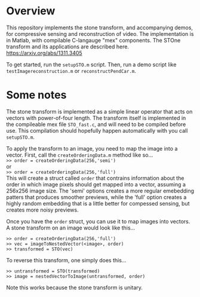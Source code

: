 # Overview
This repository implements the stone transform, and accompanying demos, for compressive sensing and reconstruction of video.  The implementation is in Matlab, with compilable C-langauge "mex" components.  The STOne transform and its applications are described here.
https://arxiv.org/abs/1311.3405


To get started, run the `setupSTO.m` script.  Then, run a demo script like `testImagereconstruction.m` or `reconstructPendCar.m`.

# Some notes
The stone transform is implemented as a simple linear operator that acts on vectors with power-of-four length.  The transform itself is implemented in the compileable mex file `STO_fast.c`, and will need to be compiled before use.  This compilation should hopefully happen automatically with you call `setupSTO.m`.

To apply the transform to an image, you need to map the image into a vector.  First, call the `createOrderingData.m` method like so...  
```>> order = createOrderingData(256,'semi')```  
or   
```>> order = createOrderingData(256,'full')```   
This will create a struct called `order` that contrains information about the order in which image pixels should get mapped into a vector, assuming a 256x256 image size.  The 'semi' options creates a more regular emebedding patters that produces smoother previews, while the 'full' option creates a highly random embedding that is a little better for compessed sensing, but creates more noisy previews.

Once you have the `order` struct, you can use it to map images into vectors.  A stone transform on an image would look like this...  
```
>> order = createOrderingData(256,'full')  
>> vec = imageToNestedVector(<image>, order)  
>> transformed = STO(vec)  
```

To reverse this transform, one simply does this...
```
>> untransformed = STO(transformed)  
>> image = nestedVectorToImage(untransformed, order)
```
Note this works because the stone transform is unitary.
